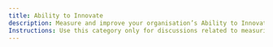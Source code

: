 ```yaml
---
title: Ability to Innovate
description: Measure and improve your organisation’s Ability to Innovate (A2I) using Evidence-Based Management (EBM). Focus on delivering new value sustainably and leveraging empirical data for decision-making.
Instructions: Use this category only for discussions related to measuring Ability to Innovate (A2I) as a metric in Evidence-Based Management (EBM). Topics should focus on quantifying innovation, reducing time-to-market, and improving an organisation’s capacity for delivering value. General innovation discussions should be placed in other relevant categories.
---
```

